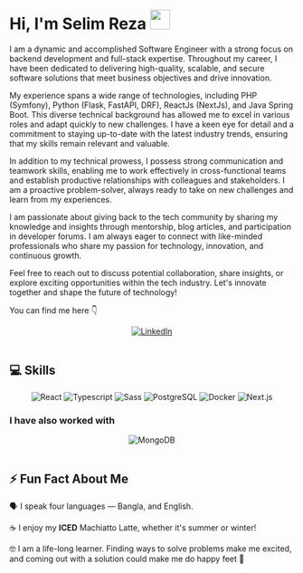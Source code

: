 
# Hi, I'm Selim Reza <img src="https://avatars.githubusercontent.com/u/7763876?v=4" width="35px">

<!--
## 🔎 What you will find here

- [:woman: About Me](#woman-about-me)
- [💻 Skills](#-skills)
  - [I have also worked with](#i-have-also-worked-with)
  - [In my bucket list](#in-my-bucket-list)
- [🏆 Accomplishments](#-accomplishments)
  - [👩‍💻 Developer](#-developer)
  - [✍ Writer](#-writer)
  - [🗣 Presentations & Speaking Engagements](#-presentations--speaking-engagements)
- [👥 Community Activities](#-community-activities)
  - [Virtual Coffee](#virtual-coffee)
  - [The Collab Lab](#the-collab-lab)
  - [CodeNewbie](#codenewbie)
  - [DEV](#dev)
  - [Hashnode](#hashnode)
- [📰 Latest Blog Posts](#-latest-blog-posts)
- [⚡ Fun Fact About Me](#-fun-fact-about-me)
-->

I am a dynamic and accomplished Software Engineer with a strong focus on backend development and full-stack expertise. Throughout my career, I have been dedicated to delivering high-quality, scalable, and secure software solutions that meet business objectives and drive innovation.

My experience spans a wide range of technologies, including PHP (Symfony), Python (Flask, FastAPI, DRF), ReactJs (NextJs), and Java Spring Boot. This diverse technical background has allowed me to excel in various roles and adapt quickly to new challenges. I have a keen eye for detail and a commitment to staying up-to-date with the latest industry trends, ensuring that my skills remain relevant and valuable.

In addition to my technical prowess, I possess strong communication and teamwork skills, enabling me to work effectively in cross-functional teams and establish productive relationships with colleagues and stakeholders. I am a proactive problem-solver, always ready to take on new challenges and learn from my experiences.

I am passionate about giving back to the tech community by sharing my knowledge and insights through mentorship, blog articles, and participation in developer forums. I am always eager to connect with like-minded professionals who share my passion for technology, innovation, and continuous growth.

Feel free to reach out to discuss potential collaboration, share insights, or explore exciting opportunities within the tech industry. Let's innovate together and shape the future of technology!

You can find me here 👇

<div align="center">
<a href="https://www.linkedin.com/in/selimppc/"><img src="https://img.shields.io/badge/-LinkedIn-F3F7FA?logo=linkedin&logoColor=1DA1F2&style=for-the-badge&logoWidth=30" alt="LinkedIn"></a>

</div>

<br> 


## 💻 Skills

<div align="center">

  <img src="https://img.shields.io/badge/-React-05128B?logo=react&logoColor=61DAFB&style=for-the-badge&logoWidth=30" alt="React">
  <img src="https://img.shields.io/badge/-Typescript-FADDC6?logo=typescript&logoColor=3178C6&style=for-the-badge&logoWidth=30" alt="Typescript">
  <img src="https://img.shields.io/badge/-Sass-FADDC6?logo=sass&logoColor=CC6699&style=for-the-badge&logoWidth=30" alt="Sass">
  <img src="https://img.shields.io/badge/-PostgreSQL-FADDC6?logo=postgresql&logoColor=4169E1&style=for-the-badge&logoWidth=30" alt="PostgreSQL">
  <img src="https://img.shields.io/badge/-Docker-FADDC6?logo=docker&logoColor=2496ED&style=for-the-badge&logoWidth=30" alt="Docker">
  <img src="https://img.shields.io/badge/-Next.js-FADDC6?logo=next.js&logoColor=000000&style=for-the-badge&logoWidth=30" alt="Next.js">

</div>

### I have also worked with
<div align="center">

  <img src="https://img.shields.io/badge/-MongoDB-F3F7FA?logo=mongodb&logoColor=47A248&style=for-the-badge&logoWidth=30" alt="MongoDB">

</div>


<br> 




## ⚡ Fun Fact About Me

🗣 I speak four languages — Bangla, and English.


☕ I enjoy my **ICED** Machiatto Latte, whether it's summer or winter!

🤓 I am a life-long learner. Finding ways to solve problems make me excited, and coming out with a solution could make me do happy feet :penguin:





